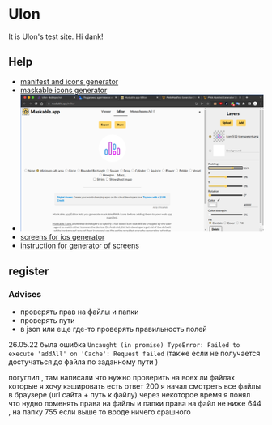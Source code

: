 # Ulon
It is  Ulon's test site. Hi dank!


## Help
+ [manifest and icons generator ](https://www.simicart.com/manifest-generator.html/)
+ [maskable icons generator](https://maskable.app/editor)
+ ![maskable icons](maskableapp_icon.png)
+ [screens for ios generator](https://appsco.pe/developer/splash-screens)
+ [instruction for generator of screens](https://www.simicart.com/blog/pwa-splash-screen/?simipwa=1)

## register

### Advises
+ проверять прав на файлы и папки
+ проверять пути
+ в json или еще где-то проверять правильность полей

26.05.22 была ошибка `Uncaught (in promise) TypeError: Failed to execute 'addAll' on 'Cache': Request failed` (также если не получается достучаться до файла по заданному пути )

погуглил , там написали что нужно проверить на всех ли файлах которые я хочу кэшировать есть ответ 200
я начал смотреть все файлы в браузере (url сайта + путь к файлу) через некоторое время я понял что нудно поменять права на файлы и папки
права на файл не ниже 644 , на папку 755 если выше то вроде ничего срашного 